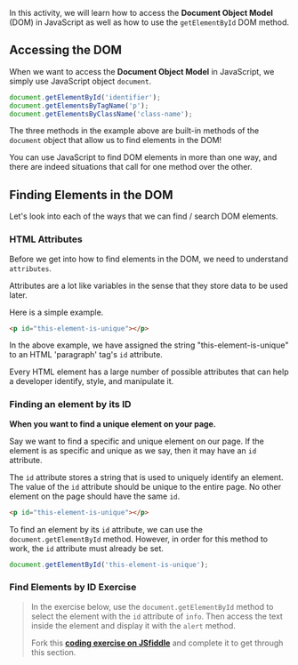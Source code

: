 

In this activity, we will learn how to access the **Document Object Model** (DOM) in JavaScript as well as how to use the `getElementById` DOM method.

## Accessing the DOM

When we want to access the **Document Object Model** in JavaScript, we simply use JavaScript object `document`. 

```javascript
document.getElementById('identifier');
document.getElementsByTagName('p');
document.getElementsByClassName('class-name');
```

The three methods in the example above are built-in methods of the `document` object that allow us to find elements in the DOM! 

You can use JavaScript to find DOM elements in more than one way, and there are indeed situations that call for one method over the other.

## Finding Elements in the DOM

Let's look into each of the ways that we can find / search DOM elements.

### HTML Attributes

Before we get into how to find elements in the DOM, we need to understand `attributes`.

Attributes are a lot like variables in the sense that they store data to be used later. 

Here is a simple example.

```html
<p id="this-element-is-unique"></p>
```

In the above example, we have assigned the string "this-element-is-unique" to an HTML 'paragraph' tag's `id` attribute.

Every HTML element has a large number of possible attributes that can help a developer identify, style, and manipulate it.

### Finding an element by its ID

**When you want to find a unique element on your page.**

Say we want to find a specific and unique element on our page. If the element is as specific and unique as we say, then it may have an `id` attribute.

The `id` attribute stores a string that is used to uniquely identify an element. The value of the `id` attribute should be unique to the entire page. No other element on the page should have the same `id`.

```html
<p id="this-element-is-unique"></p>
```

To find an element by its `id` attribute, we can use the `document.getElementById` method. However, in order for this method to work, the `id` attribute must already be set.

```javascript
document.getElementById('this-element-is-unique');
```

### Find Elements by ID Exercise

> In the exercise below, use the `document.getElementById` method to select the element with the `id` attribute of `info`. Then access the text inside the element and display it with the `alert` method.
>
> Fork this **[coding exercise on JSfiddle](https://jsfiddle.net/fradaokp/)** and complete it to get through this section.
